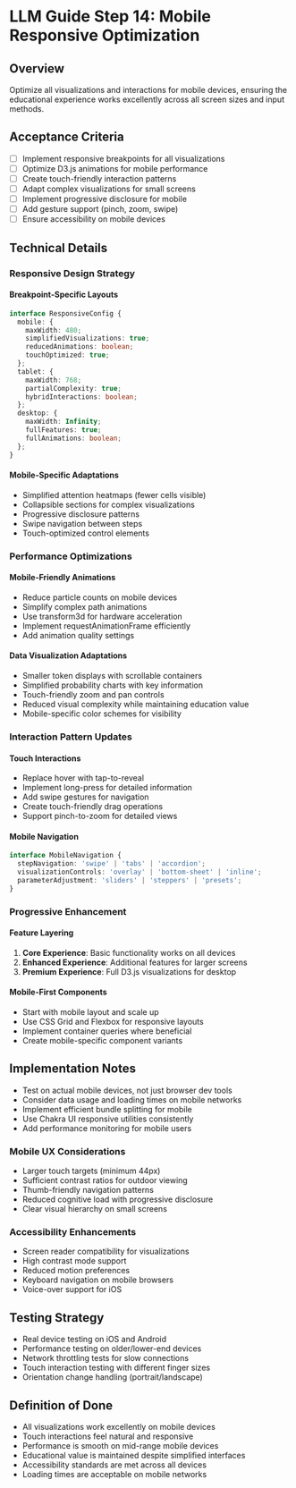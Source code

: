 # LLM Guide Step 14: Mobile Responsive Optimization

## Overview
Optimize all visualizations and interactions for mobile devices, ensuring the educational experience works excellently across all screen sizes and input methods.

## Acceptance Criteria
- [ ] Implement responsive breakpoints for all visualizations
- [ ] Optimize D3.js animations for mobile performance
- [ ] Create touch-friendly interaction patterns
- [ ] Adapt complex visualizations for small screens
- [ ] Implement progressive disclosure for mobile
- [ ] Add gesture support (pinch, zoom, swipe)
- [ ] Ensure accessibility on mobile devices

## Technical Details

### Responsive Design Strategy

#### Breakpoint-Specific Layouts
```typescript
interface ResponsiveConfig {
  mobile: {
    maxWidth: 480;
    simplifiedVisualizations: true;
    reducedAnimations: boolean;
    touchOptimized: true;
  };
  tablet: {
    maxWidth: 768;
    partialComplexity: true;
    hybridInteractions: boolean;
  };
  desktop: {
    maxWidth: Infinity;
    fullFeatures: true;
    fullAnimations: boolean;
  };
}
```

#### Mobile-Specific Adaptations
- Simplified attention heatmaps (fewer cells visible)
- Collapsible sections for complex visualizations
- Progressive disclosure patterns
- Swipe navigation between steps
- Touch-optimized control elements

### Performance Optimizations

#### Mobile-Friendly Animations
- Reduce particle counts on mobile devices
- Simplify complex path animations
- Use transform3d for hardware acceleration
- Implement requestAnimationFrame efficiently
- Add animation quality settings

#### Data Visualization Adaptations
- Smaller token displays with scrollable containers
- Simplified probability charts with key information
- Touch-friendly zoom and pan controls
- Reduced visual complexity while maintaining education value
- Mobile-specific color schemes for visibility

### Interaction Pattern Updates

#### Touch Interactions
- Replace hover with tap-to-reveal
- Implement long-press for detailed information
- Add swipe gestures for navigation
- Create touch-friendly drag operations
- Support pinch-to-zoom for detailed views

#### Mobile Navigation
```typescript
interface MobileNavigation {
  stepNavigation: 'swipe' | 'tabs' | 'accordion';
  visualizationControls: 'overlay' | 'bottom-sheet' | 'inline';
  parameterAdjustment: 'sliders' | 'steppers' | 'presets';
}
```

### Progressive Enhancement

#### Feature Layering
1. **Core Experience**: Basic functionality works on all devices
2. **Enhanced Experience**: Additional features for larger screens
3. **Premium Experience**: Full D3.js visualizations for desktop

#### Mobile-First Components
- Start with mobile layout and scale up
- Use CSS Grid and Flexbox for responsive layouts
- Implement container queries where beneficial
- Create mobile-specific component variants

## Implementation Notes
- Test on actual mobile devices, not just browser dev tools
- Consider data usage and loading times on mobile networks
- Implement efficient bundle splitting for mobile
- Use Chakra UI responsive utilities consistently
- Add performance monitoring for mobile users

### Mobile UX Considerations
- Larger touch targets (minimum 44px)
- Sufficient contrast ratios for outdoor viewing
- Thumb-friendly navigation patterns
- Reduced cognitive load with progressive disclosure
- Clear visual hierarchy on small screens

### Accessibility Enhancements
- Screen reader compatibility for visualizations
- High contrast mode support
- Reduced motion preferences
- Keyboard navigation on mobile browsers
- Voice-over support for iOS

## Testing Strategy
- Real device testing on iOS and Android
- Performance testing on older/lower-end devices
- Network throttling tests for slow connections
- Touch interaction testing with different finger sizes
- Orientation change handling (portrait/landscape)

## Definition of Done
- All visualizations work excellently on mobile devices
- Touch interactions feel natural and responsive
- Performance is smooth on mid-range mobile devices
- Educational value is maintained despite simplified interfaces
- Accessibility standards are met across all devices
- Loading times are acceptable on mobile networks